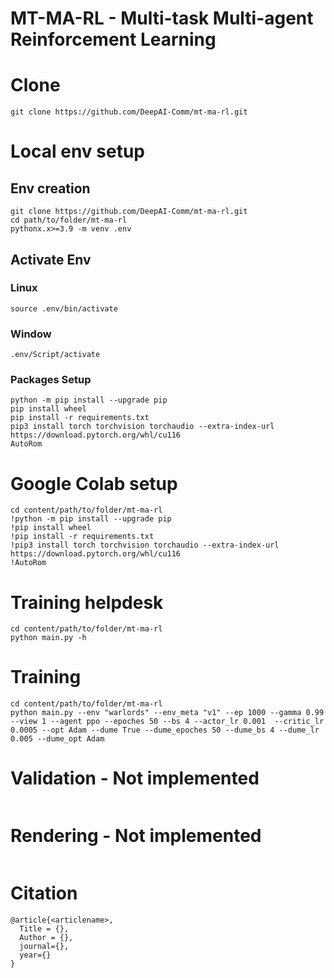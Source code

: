 # MT-MA-RL - Multi-task Multi-agent Reinforcement Learning

# Clone
```
git clone https://github.com/DeepAI-Comm/mt-ma-rl.git
```

# Local env setup
## Env creation
```
git clone https://github.com/DeepAI-Comm/mt-ma-rl.git
cd path/to/folder/mt-ma-rl
pythonx.x>=3.9 -m venv .env
```
## Activate Env
### Linux
```
source .env/bin/activate
```
### Window
```
.env/Script/activate
```
### Packages Setup
```
python -m pip install --upgrade pip
pip install wheel
pip install -r requirements.txt
pip3 install torch torchvision torchaudio --extra-index-url https://download.pytorch.org/whl/cu116
AutoRom
```

# Google Colab setup
```
cd content/path/to/folder/mt-ma-rl
!python -m pip install --upgrade pip
!pip install wheel
!pip install -r requirements.txt
!pip3 install torch torchvision torchaudio --extra-index-url https://download.pytorch.org/whl/cu116
!AutoRom
```

# Training helpdesk
```
cd content/path/to/folder/mt-ma-rl
python main.py -h
```

# Training 
```
cd content/path/to/folder/mt-ma-rl
python main.py --env "warlords" --env_meta "v1" --ep 1000 --gamma 0.99 --view 1 --agent ppo --epoches 50 --bs 4 --actor_lr 0.001  --critic_lr 0.0005 --opt Adam --dume True --dume_epoches 50 --dume_bs 4 --dume_lr 0.005 --dume_opt Adam
```

# Validation - Not implemented
```
```

# Rendering - Not implemented
```
```

# Citation
```
@article{<articlename>,
  Title = {},
  Author = {},
  journal={},
  year={}
}
```
